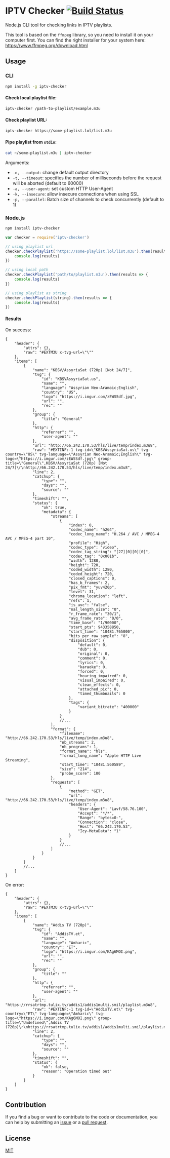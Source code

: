 # IPTV Checker [![Build Status](https://travis-ci.com/freearhey/iptv-checker.svg?branch=master)](https://travis-ci.com/freearhey/iptv-checker)

Node.js CLI tool for checking links in IPTV playlists.

This tool is based on the `ffmpeg` library, so you need to install it on your computer first. You can find the right installer for your system here: https://www.ffmpeg.org/download.html

## Usage

### CLI

```sh
npm install -g iptv-checker
```

#### Check local playlist file:

```sh
iptv-checker /path-to-playlist/example.m3u
```

#### Check playlist URL:

```sh
iptv-checker https://some-playlist.lol/list.m3u
```

#### Pipe playlist from `stdin`:

```sh
cat ~/some-playlist.m3u | iptv-checker
```

Arguments:

- `-o, --output`: change default output directory
- `-t, --timeout`: specifies the number of milliseconds before the request will be aborted (default to 60000)
- `-a, --user-agent`: set custom HTTP User-Agent
- `-k, --insecure`: allow insecure connections when using SSL
- `-p, --parallel`: Batch size of channels to check concurrently (default to 1)

### Node.js

```sh
npm install iptv-checker
```

```js
var checker = require('iptv-checker')

// using playlist url
checker.checkPlaylist('https://some-playlist.lol/list.m3u').then(results => {
	console.log(results)
})

// using local path
checker.checkPlaylist('path/to/playlist.m3u').then(results => {
	console.log(results)
})

// using playlist as string
checker.checkPlaylist(string).then(results => {
	console.log(results)
})
```

#### Results

On success:

```jsonc
{
	"header": {
		"attrs": {},
		"raw": "#EXTM3U x-tvg-url=\"\""
	},
	"items": [
		{
			"name": "KBSV/AssyriaSat (720p) [Not 24/7]",
			"tvg": {
				"id": "KBSVAssyriaSat.us",
				"name": "",
				"language": "Assyrian Neo-Aramaic;English",
				"country": "US",
				"logo": "https://i.imgur.com/zEWSSdf.jpg",
				"url": "",
				"rec": ""
			},
			"group": {
				"title": "General"
			},
			"http": {
				"referrer": "",
				"user-agent": ""
			},
			"url": "http://66.242.170.53/hls/live/temp/index.m3u8",
			"raw": "#EXTINF:-1 tvg-id=\"KBSVAssyriaSat.us\" tvg-country=\"US\" tvg-language=\"Assyrian Neo-Aramaic;English\" tvg-logo=\"https://i.imgur.com/zEWSSdf.jpg\" group-title=\"General\",KBSV/AssyriaSat (720p) [Not 24/7]\r\nhttp://66.242.170.53/hls/live/temp/index.m3u8",
			"line": 2,
			"catchup": {
				"type": "",
				"days": "",
				"source": ""
			},
			"timeshift": "",
			"status": {
				"ok": true,
				"metadata": {
					"streams": [
						{
							"index": 0,
							"codec_name": "h264",
							"codec_long_name": "H.264 / AVC / MPEG-4 AVC / MPEG-4 part 10",
							"profile": "High",
							"codec_type": "video",
							"codec_tag_string": "[27][0][0][0]",
							"codec_tag": "0x001b",
							"width": 1280,
							"height": 720,
							"coded_width": 1280,
							"coded_height": 720,
							"closed_captions": 0,
							"has_b_frames": 2,
							"pix_fmt": "yuv420p",
							"level": 31,
							"chroma_location": "left",
							"refs": 1,
							"is_avc": "false",
							"nal_length_size": "0",
							"r_frame_rate": "30/1",
							"avg_frame_rate": "0/0",
							"time_base": "1/90000",
							"start_pts": 943358850,
							"start_time": "10481.765000",
							"bits_per_raw_sample": "8",
							"disposition": {
								"default": 0,
								"dub": 0,
								"original": 0,
								"comment": 0,
								"lyrics": 0,
								"karaoke": 0,
								"forced": 0,
								"hearing_impaired": 0,
								"visual_impaired": 0,
								"clean_effects": 0,
								"attached_pic": 0,
								"timed_thumbnails": 0
							},
							"tags": {
								"variant_bitrate": "400000"
							}
						}
						//...
					],
					"format": {
						"filename": "http://66.242.170.53/hls/live/temp/index.m3u8",
						"nb_streams": 2,
						"nb_programs": 1,
						"format_name": "hls",
						"format_long_name": "Apple HTTP Live Streaming",
						"start_time": "10481.560589",
						"size": "214",
						"probe_score": 100
					},
					"requests": [
						{
							"method": "GET",
							"url": "http://66.242.170.53/hls/live/temp/index.m3u8",
							"headers": {
								"User-Agent": "Lavf/58.76.100",
								"Accept": "*/*",
								"Range": "bytes=0-",
								"Connection": "close",
								"Host": "66.242.170.53",
								"Icy-MetaData": "1"
							}
						}
						//...
					]
				}
			}
		}
		//...
	]
}
```

On error:

```jsonc
{
	"header": {
		"attrs": {},
		"raw": "#EXTM3U x-tvg-url=\"\""
	},
	"items": [
		{
			"name": "Addis TV (720p)",
			"tvg": {
				"id": "AddisTV.et",
				"name": "",
				"language": "Amharic",
				"country": "ET",
				"logo": "https://i.imgur.com/KAg6MOI.png",
				"url": "",
				"rec": ""
			},
			"group": {
				"title": ""
			},
			"http": {
				"referrer": "",
				"user-agent": ""
			},
			"url": "https://rrsatrtmp.tulix.tv/addis1/addis1multi.smil/playlist.m3u8",
			"raw": "#EXTINF:-1 tvg-id=\"AddisTV.et\" tvg-country=\"ET\" tvg-language=\"Amharic\" tvg-logo=\"https://i.imgur.com/KAg6MOI.png\" group-title=\"Undefined\",Addis TV (720p)\r\nhttps://rrsatrtmp.tulix.tv/addis1/addis1multi.smil/playlist.m3u8",
			"line": 2,
			"catchup": {
				"type": "",
				"days": "",
				"source": ""
			},
			"timeshift": "",
			"status": {
				"ok": false,
				"reason": "Operation timed out"
			}
		}
	]
}
```

## Contribution

If you find a bug or want to contribute to the code or documentation, you can help by submitting an [issue](https://github.com/freearhey/iptv-checker/issues) or a [pull request](https://github.com/freearhey/iptv-checker/pulls).

## License

[MIT](http://opensource.org/licenses/MIT)
